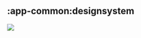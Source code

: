 ## :app-common:designsystem

<img src="../resources/dependency_graphs/app-common-designsystem-dependency-graph-multiplatform-projects.svg">